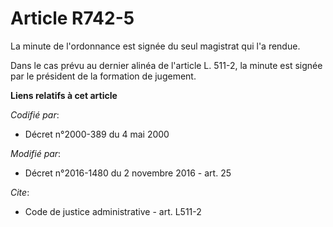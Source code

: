 # Article R742-5

La minute de l'ordonnance est signée du seul magistrat qui l'a rendue. 

Dans le cas prévu au dernier alinéa de l'article L. 511-2, la minute est signée par le président de la formation de jugement.

**Liens relatifs à cet article**

_Codifié par_:

  - Décret n°2000-389 du 4 mai 2000

_Modifié par_:

  - Décret n°2016-1480 du 2 novembre 2016 - art. 25

_Cite_:

  - Code de justice administrative - art. L511-2
